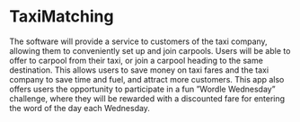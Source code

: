 # TaxiMatching

The software will provide a service to customers of the taxi company, allowing them to conveniently set up and join carpools. Users will be able
to offer to carpool from their taxi, or join a carpool heading to the same destination. This allows users to save money on taxi fares and the taxi company to save time and fuel, and attract more customers. This app also offers users the opportunity to participate in a fun ”Wordle Wednesday” challenge, where they will be rewarded with a discounted fare for entering the word of the day each Wednesday.

